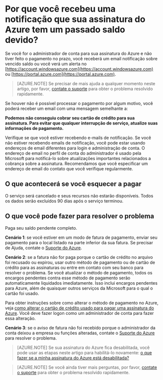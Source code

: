 <properties
    pageTitle="Por que você recebeu uma notificação que sua assinatura do Azure tem um passado saldo devido | Microsoft Azure"
    description="Descreve como fazer pagamento se sua assinatura Azure tem um passado conclusão saldo"
    services=""
    documentationCenter=""
    authors="genlin"
    manager="mbaldwin"
    editor=""
    tags="billing"
    />

<tags
    ms.service="billing"
    ms.workload="na"
    ms.tgt_pltfrm="na"
    ms.devlang="na"
    ms.topic="article"
    ms.date="10/18/2016"
    ms.author="genli"/>

# <a name="why-have-you-received-a-notification-that-your-azure-subscription-has-a-past-due-balance"></a>Por que você recebeu uma notificação que sua assinatura do Azure tem um passado saldo devido?
Se você for o administrador de conta para sua assinatura do Azure e não tiver feito o pagamento no prazo, você receberá um email notificação sobre vencido saldo ou você verá um alerta no [https://account.windowsazure.com](https://account.windowsazure.com) ou [https://portal.azure.com](https://portal.azure.com).

> [AZURE.NOTE] Se precisar de mais ajuda a qualquer momento neste artigo, por favor, [contate o suporte](https://portal.azure.com/?#blade/Microsoft_Azure_Support/HelpAndSupportBlade) para obter o problema resolvido rapidamente.

Se houver não é possível processar o pagamento por algum motivo, você poderá receber um email com uma mensagem semelhante a:

**Podemos não conseguiu cobrar seu cartão de crédito para sua assinatura. Para evitar que qualquer interrupção de serviço, atualize suas informações de pagamento.**

Verifique se que você estiver recebendo e-mails de notificação. Se você não estiver recebendo emails de notificação, você pode estar usando endereços de email diferentes para login e administração de conta. O endereço de email no perfil de conta do administrador é usado pela Microsoft para notificá-lo sobre atualizações importantes relacionados a cobrança sobre a assinatura. Recomendamos que você especificar um endereço de email do contato que você verifique regularmente.

## <a name="what-will-happen-if-you-forget-to-pay"></a>O que acontecerá se você esquecer a pagar
O serviço será cancelado e seus recursos não estarão disponíveis. Todos os dados serão excluídos 90 dias após o serviço terminou.

## <a name="what-can-you-do-to-resolve-the-issue"></a>O que você pode fazer para resolver o problema

Paga seu saldo pendente completo.

**Cenário 1**: se você estiver em um modo de fatura de pagamento, enviar seu pagamento para o local listado na parte inferior da sua fatura. Se precisar de Ajuda, contate o [Suporte do Azure](https://portal.azure.com/#blade/Microsoft_Azure_Support/HelpAndSupportBlade).

**Cenário 2**: se a fatura não for paga porque o cartão de crédito no arquivo foi recusado ou expirou, usar outro método de pagamento ou de cartão de crédito para as assinaturas ou entre em contato com seu banco para resolver o problema. Se você atualizar o método de pagamento, todos os encargos pendentes contra esse método de pagamento serão automaticamente liquidados imediatamente. Isso inclui encargos pendentes para Azure, além de quaisquer outros serviços da Microsoft para o qual o cartão foi usado.

Para obter instruções sobre como alterar o método de pagamento no Azure, veja [como alterar o cartão de crédito usado para pagar uma assinatura do Azure](./billing-how-to-change-credit-card.md). Você deve fazer logon como um administrador de conta para fazer essa alteração.


**Cenário 3**: se o aviso de fatura não foi recebido porque o administrador da conta deixou a empresa ou funções alteradas, contate o [Suporte do Azure](https://portal.azure.com/#blade/Microsoft_Azure_Support/HelpAndSupportBlade) para resolver o problema.

> [AZURE.NOTE] Se sua assinatura do Azure fica desabilitada, você pode usar as etapas neste artigo para habilitá-lo novamente: [o que fazer se a minha assinatura do Azure está desabilitada?](billing-subscription-become-disable.md)

> [AZURE.NOTE] Se você ainda tiver mais perguntas, por favor, [contate o suporte](https://portal.azure.com/?#blade/Microsoft_Azure_Support/HelpAndSupportBlade) para obter o problema resolvido rapidamente.
